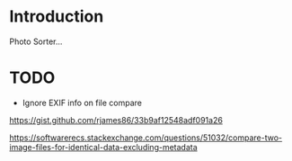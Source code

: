 # Introduction

Photo Sorter...


# TODO

* Ignore EXIF info on file compare

https://gist.github.com/rjames86/33b9af12548adf091a26

https://softwarerecs.stackexchange.com/questions/51032/compare-two-image-files-for-identical-data-excluding-metadata

